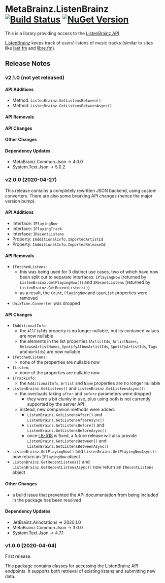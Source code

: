 # MetaBrainz.ListenBrainz [![Build Status][CI-S]][CI-L] [![NuGet Version][NuGet-S]][NuGet-L]

This is a library providing access to the [ListenBrainz API][LB-API].

[ListenBrainz][LB] keeps track of users' listens of music tracks
(similar to sites like [last.fm][LastFM] and [libre.fm][LibreFM]).

## Release Notes

### v2.1.0 (not yet released)

#### API Additions

- Method: `ListenBrainz.GetListensBetween()`
- Method: `ListenBrainz.GetListensBetweenAsync()`

#### API Removals

#### API Changes

#### Other Changes

#### Dependency Updates

- MetaBrainz.Common.Json → 4.0.0
- System.Text.Json → 5.0.2

### v2.0.0 (2020-04-27)

This release contains a completely rewritten JSON backend, using custom
converters. There are also some breaking API changes (hence the major
version bump).

#### API Additions

- Interface: `IPlayingNow`
- Interface: `IPlayingTrack`
- Interface: `IRecentListens`
- Property: `IAdditionalInfo.ImportedArtistId`
- Property: `IAdditionalInfo.ImportedReleaseId`

#### API Removals

- `IFetchedListens`:
  - this was being used for 3 distinct use cases, two of which have now
    been split out to separate interfaces: `IPlayingNow` (returned by
    `ListenBrainz.GetPlayingNow()`) and `IRecentListens` (returned by
    `ListenBrainz.GetRecentListens()`)
  - as a result, the `Count`, `PlayingNow` and `UserList` properties
    were removed
- `UnixTime.Converter` was dropped

#### API Changes

- `IAdditionalInfo`:
  - the `AllFields` property is no longer nullable, but its contained
    values are now nullable
  - the elements in the list properties (`ArtistIds`, `ArtistNames`,
    `ReleaseArtistNames`, `SpotifyAlbumArtistIds`, `SpotifyArtistIds`,
    `Tags` and `WorkIds`) are now nullable
- `IFetchedListens`:
  - none of the properties are nullable now
- `IListen`:
  - none of the properties are nullable now
- `ITrackInfo`:
  - the `AdditionalInfo`, `Artist` and `Name` properties are no longer
    nullable
- `ListenBrainz.GetListens()` and `ListenBrainz.GetListensAsync()`:
  - the overloads taking `after` and `before` parameters were dropped
    - they were a bit clunky in use, plus using both is not currently
      supported by the server API
  - instead, new companion methods were added:
    - `ListenBrainz.GetListensAfter()` and
      `ListenBrainz.GetListensAfterAsync()`
    - `ListenBrainz.GetListensBefore()` and
      `ListenBrainz.GetListensBeforeAsync()`
    - once [LB-518][LB-518] is fixed, a future release will also
      provide `ListenBrainz.GetListensBetween()` and
      `ListenBrainz.GetListensBetweenAsync()`
- `ListenBrainz.GetPlayingNow()` and
  `ListenBrainz.GetPlayingNowAsync()` now return an `IPlayingNow`
  object
- `ListenBrainz.GetRecentListens()` and
  `ListenBrainz.GetRecentListensAsync()` now return an
  `IRecentListens` object

#### Other Changes

- a build issue that prevented the API documentation from being
  included in the package has been resolved

#### Dependency Updates

- JetBrainz.Annotations → 2020.1.0
- MetaBrainz.Common.Json → 3.0.0
- System.Text.Json → 4.7.1

### v1.0.0 (2020-04-04)

First release.

This package contains classes for accessing the ListenBrainz API
endpoints. It supports both retrieval of existing listens and
submitting new data.

[CI-S]: https://img.shields.io/appveyor/build/zastai/metabrainz-listenbrainz
[CI-L]: https://ci.appveyor.com/project/Zastai/metabrainz-listenbrainz
[NuGet-S]: https://img.shields.io/nuget/v/MetaBrainz.ListenBrainz
[NuGet-L]: https://img.shields.io/nuget/v/MetaBrainz.ListenBrainz

[LB]: https://listenbrainz.org/
[LB-API]: https://listenbrainz.readthedocs.io/en/latest/dev/api.html
[LastFM]: https://www.last.fm
[LibreFM]: https://libre.fm

[LB-518]: https://tickets.metabrainz.org/browse/LB-518
